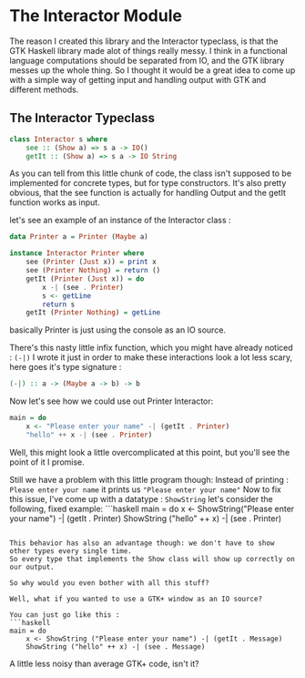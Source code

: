 # The Interactor Module

The reason I created this library and the Interactor typeclass, is that the GTK Haskell library made alot of things really messy.
I think in a functional language computations should be separated from IO, and the GTK library messes up the whole thing.
So I thought it would be a great idea to come up with a simple way of getting input and handling output with GTK and
different methods.

## The Interactor Typeclass

```haskell
class Interactor s where
    see :: (Show a) => s a -> IO()
    getIt :: (Show a) => s a -> IO String
```

As you can tell from this little chunk of code, the class isn't supposed to be implemented for concrete types, but for type constructors.
It's also pretty obvious, that the see function is actually for handling Output and the getIt function works as input.

let's see an example of an instance of the Interactor class :
```haskell
data Printer a = Printer (Maybe a)

instance Interactor Printer where
    see (Printer (Just x)) = print x
    see (Printer Nothing) = return ()
    getIt (Printer (Just x)) = do
        x -| (see . Printer)
        s <- getLine
        return s
    getIt (Printer Nothing) = getLine
```

basically Printer is just using the console as an IO source.

There's this nasty little infix function, which you might have already noticed : `(-|)`
I wrote it just in order to make these interactions look a lot less scary, here goes it's type signature :
```haskell
(-|) :: a -> (Maybe a -> b) -> b
```

Now let's see how we could use out Printer Interactor:
```haskell
main = do
	x <- "Please enter your name" -| (getIt . Printer)
	"hello" ++ x -| (see . Printer)
```

Well, this might look a little overcomplicated at this point, but you'll see the point of it I promise.

Still we have a problem with this little program though:
Instead of printing : `Please enter your name` it prints us ` "Please enter your name" `
Now to fix this issue, I've come up with a datatype : `ShowString`
let's consider the following, fixed example: ```haskell
main = do
	x <- ShowString("Please enter your name") -| (getIt . Printer)
	ShowString ("hello" ++ x) -| (see . Printer)
```

This behavior has also an advantage though: we don't have to show other types every single time.
So every type that implements the Show class will show up correctly on our output.

So why would you even bother with all this stuff?

Well, what if you wanted to use a GTK+ window as an IO source?

You can just go like this :
```haskell
main = do
	x <- ShowString ("Please enter your name") -| (getIt . Message)
	ShowString ("hello" ++ x) -| (see . Message)
```

A little less noisy than average GTK+ code, isn't it? 
